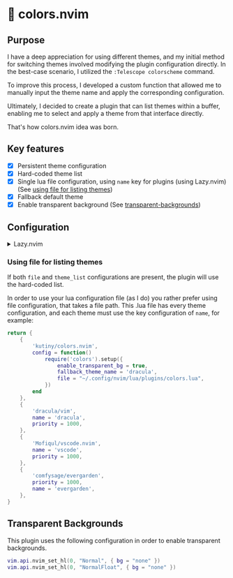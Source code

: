 # 🌈 colors.nvim

## Purpose

I have a deep appreciation for using different themes, and my initial method for switching themes involved modifying the plugin configuration directly. In the best-case scenario, I utilized the `:Telescope colorscheme` command.

To improve this process, I developed a custom function that allowed me to manually input the theme name and apply the corresponding configuration.

Ultimately, I decided to create a plugin that can list themes within a buffer, enabling me to select and apply a theme from that interface directly.

That's how colors.nvim idea was born.

## Key features

- [x] Persistent theme configuration
- [x] Hard-coded theme list
- [x] Single lua file configuration, using `name` key for plugins (using Lazy.nvim) (See [using file for listing themes](#using-file-for-listing-themes))
- [x] Fallback default theme
- [x] Enable transparent background (See [transparent-backgrounds](#transparent-backgrounds))

## Configuration

<details>
<summary>Lazy.nvim</summary>

Example configuration with Lazy.nvim

```lua
{
    'kutiny/colors.nvim',
    config = function()
        require('colors'):setup({
            enable_transparent_bg = true,
            fallback_theme_name = 'evergarden',
            file = "~/.config/nvim/lua/plugins/colors.lua", -- or use theme_list
            theme_list = { -- or use file
                'evergarden',
                'catppuccin-mocha',
                'rose-pine',
            },
            border = 'double', -- single or none
            title = ' My Themes ',
            width = 100,
            height = 20,
            title_pos = 'left', -- left, right or center
        })

        vim.keymap.set('n', '<leader>t', ':ShowThemes<CR>', { silent = true })
    end
}
```

</details>

### Using file for listing themes

If both `file` and `theme_list` configurations are present, the plugin will use the hard-coded list.

In order to use your lua configuration file (as I do) you rather prefer using file configuration, that takes a file path.
This .lua file has every theme configuration, and each theme must use the key configuration of `name`, for example:

```lua
return {
    {
        'kutiny/colors.nvim',
        config = function()
            require('colors').setup({
                enable_transparent_bg = true,
                fallback_theme_name = 'dracula',
                file = "~/.config/nvim/lua/plugins/colors.lua",
            })
        end
    },
    {
        'dracula/vim',
        name = 'dracula',
        priority = 1000,
    },
    {
        'Mofiqul/vscode.nvim',
        name = 'vscode',
        priority = 1000,
    },
    {
        'comfysage/evergarden',
        priority = 1000,
        name = 'evergarden',
    },
}
```

## Transparent Backgrounds

This plugin uses the following configuration in order to enable transparent backgrounds.

```lua
vim.api.nvim_set_hl(0, "Normal", { bg = "none" })
vim.api.nvim_set_hl(0, "NormalFloat", { bg = "none" })
```

